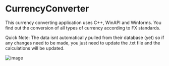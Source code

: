 # CurrencyConverter

This currency converting application uses C++, WinAPI and Winforms. You find out the conversion of all types of currency according to FX standards. 

Quick Note: The data isnt automatically pulled from their database (yet) so if any changes need to be made, you just need to update the .txt file and the calculations will be updated.

![image](https://github.com/GreenTwins/CurrencyConverter/assets/29957114/e5091e88-a41f-4356-a4c6-a6ab8a72f0ca)
